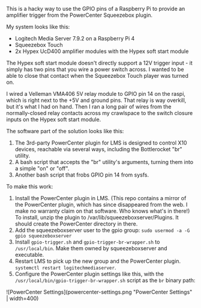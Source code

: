 This is a hacky way to use the GPIO pins of a Raspberry Pi to provide an
amplifier trigger from the PowerCenter Squeezebox plugin.

My system looks like this:

* Logitech Media Server 7.9.2 on a Raspberry Pi 4
* Squeezebox Touch
* 2x Hypex UcD400 amplifier modules with the Hypex soft start module

The Hypex soft start module doesn't directly support a 12V trigger input - it
simply has two pins that you wire a power switch across.  I wanted to be able
to close that contact when the Squeezebox Touch player was turned on.

I wired a Velleman VMA406 5V relay module to GPIO pin 14 on the raspi, which is
right next to the +5V and ground pins.  That relay is way overkill, but it's
what I had on hand.  Then I ran a long pair of wires from the normally-closed
relay contacts across my crawlspace to the switch closure inputs on the Hypex
soft start module.

The software part of the solution looks like this:

1. The 3rd-party PowerCenter plugin for LMS is designed to control X10 devices,
   reachable via several ways, including the Bottlerocket "br" utility.
2. A bash script that accepts the "br" utility's arguments, turning them into a
   simple "on" or "off".
3. Another bash script that frobs GPIO pin 14 from sysfs.

To make this work:

1. Install the PowerCenter plugin in LMS.  (This repo contains a mirror of the
   PowerCenter plugin, which has since disappeared from the web.  I make no
   warranty claim on that software.  Who knows what's in there!)  To install,
   unzip the plugin to /var/lib/squeezeboxserver/Plugins.  It should create the
   PowerCenter directory in there.
2. Add the squeezeboxserver user to the gpio group:
   `sudo usermod -a -G gpio squeezeboxserver`
3. Install `gpio-trigger.sh` and `gpio-trigger-br-wrapper.sh` to
   `/usr/local/bin`.  Make them owned by squeezeboxserver and executable.
4. Restart LMS to pick up the new group and the PowerCenter plugin.  `systemctl
   restart logitechmediaserver`.
5. Configure the PowerCenter plugin settings like this, with the
   `/usr/local/bin/gpio-trigger-br-wrapper.sh` script as the `br` binary path:
   
![PowerCenter Settings](powercenter-settings.png "PowerCenter Settings" | width=400)
